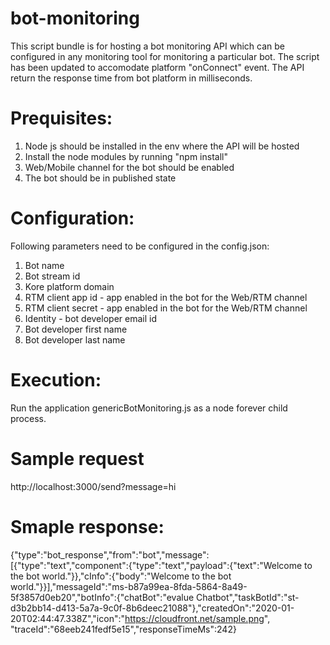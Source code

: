 # bot-monitoring
This script bundle is for hosting a bot monitoring API which can be configured in any monitoring tool for monitoring a particular bot. The script has been updated to accomodate platform "onConnect" event. The API return the response time from bot platform in milliseconds.

# Prequisites:
1. Node js should be installed in the env where the API will be hosted
2. Install the node modules by running "npm install"
3. Web/Mobile channel for the bot should be enabled
4. The bot should be in published state

# Configuration:
Following parameters need to be configured in the config.json:
1. Bot name
2. Bot stream id
3. Kore platform domain
4. RTM client app id - app enabled in the bot for the Web/RTM channel
5. RTM client secret - app enabled in the bot for the Web/RTM channel
6. Identity - bot developer email id
7. Bot developer first name
8. Bot developer last name

# Execution:
Run the application genericBotMonitoring.js as a node forever child process.

# Sample request
http://localhost:3000/send?message=hi

# Smaple response:
{"type":"bot_response","from":"bot","message":[{"type":"text","component":{"type":"text","payload":{"text":"Welcome to the bot world."}},"cInfo":{"body":"Welcome to the bot world."}}],"messageId":"ms-b87a99ea-8fda-5864-8a49-5f3857d0eb20","botInfo":{"chatBot":"evalue Chatbot","taskBotId":"st-d3b2bb14-d413-5a7a-9c0f-8b6deec21088"},"createdOn":"2020-01-20T02:44:47.338Z","icon":"https://cloudfront.net/sample.png", "traceId":"68eeb241fedf5e15","responseTimeMs":242}



